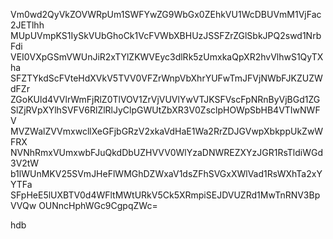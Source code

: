 Vm0wd2QyVkZOVWRpUm1SWFYwZG9WbGx0ZEhkVU1WcDBUVmM1VjFac2JETlhh
MUpUVmpKS1IySkVUbGhoCk1VcFVWbXBHUzJSSFZrZGlSbkJPQ2swd1NrbFdi
VEI0VXpGSmVWUnJiR2xTYlZKWVEyc3dlRk5zUmxkaQpXR2hvVlhwS1QyTXha
SFZTYkdScFVteHdXVkV5TVV0VFZrWnpVbXhrYUFwTmJFVjNWbFJKZUZWdFZr
ZGoKUld4VVlrWmFjRlZ0TlVOV1ZrVjVUVlYwVTJKSFVscFpNRnByVjBGd1ZG
SlZjRVpXYlhSVFV6RlZlRlJyClpGWUtZbXR3V0ZsclpHOWpSbHB4VTIwNWFV
MVZWalZVVmxwcllXeGFjbGRzV2xkaVdHaE1Wa2RrZDJGVwpXbkppUkZwWFRX
NVNhRmxVUmxwbFJuQkdDbUZHVVV0WlYzaDNWREZXYzJGR1RsTldiWGd3V2tW
b1lWUnMKV25SVmJHeFlWMGhDZWxaV1dsZFhSVGxXWlVad1RsWXhTa2xYYTFa
SFpHeE5lUXBTV0d4WFltMWtURkV5Ck5XRmpiSEJDVUZRd1MwTnRNV3BpVVQw
OUNncHphWGc9CgpqZWc=

hdb
